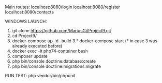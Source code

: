 Main routes:
localhost:8080/login
localhost:8080/register
localhost:8080/contacts

WINDOWS LAUNCH:
1. git clone https://github.com/MariusGi/Project9.git
2. cd Project9/
3. docker-compose up -d -build
3.* docker-compose start (* in case 3 was already executed before)
4. docker exec -it php74-container bash
5. composer update
6. php bin/console doctrine:database:create
7. php bin/console doctrine:migrations:migrate

RUN TEST:
php vendor/bin/phpunit
